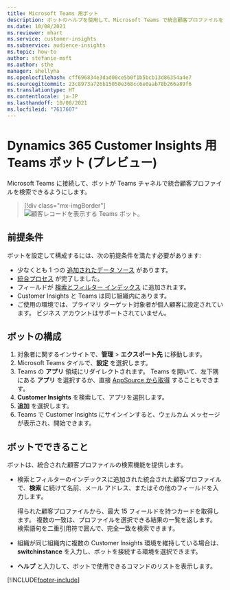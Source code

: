 ```yaml
---
title: Microsoft Teams 用ボット
description: ボットのヘルプを使用して、Microsoft Teams で統合顧客プロファイルを検索します。
ms.date: 10/08/2021
ms.reviewer: mhart
ms.service: customer-insights
ms.subservice: audience-insights
ms.topic: how-to
author: stefanie-msft
ms.author: sthe
manager: shellyha
ms.openlocfilehash: cff696834e3dad00ce5b0f1b5bcb13d86354a4e7
ms.sourcegitcommit: 23c8973a726b15050e368cc6e0aab78b266a89f6
ms.translationtype: HT
ms.contentlocale: ja-JP
ms.lasthandoff: 10/08/2021
ms.locfileid: "7617607"
---
```

# <a name="teams-bot-for-dynamics-365-customer-insights-preview"></a>Dynamics 365 Customer Insights 用 Teams ボット (プレビュー)

Microsoft Teams に接続して、ボットが Teams チャネルで統合顧客プロファイルを検索できるようにします。

> [!div class="mx-imgBorder"]
> ![顧客レコードを表示する Teams ボット。](media/teams-bot.png "顧客レコードを表示する Teams ボット")

## <a name="prerequisites"></a>前提条件

ボットを設定して構成するには、次の前提条件を満たす必要があります:

- 少なくとも 1 つの [追加されたデータ ソース](data-sources.md) があります。
- [統合プロセス](data-unification.md) が完了しました。
- フィールドが [検索とフィルター インデックス](search-filter-index.md) に追加されます。
- Customer Insights と Teams は同じ組織内にあります。
- ご使用の環境では、プライマリ ターゲット対象者が個人顧客に設定されています。 ビジネス アカウントはサポートされていません。

## <a name="configure-the-bot"></a>ボットの構成

1. 対象者に関するインサイトで、**管理** > **エクスポート先** に移動します。
1. Microsoft Teams タイルで、**設定** を選択します。
1. Teams の **アプリ** 領域にリダイレクトされます。 Teams を開いて、左下隅にある **アプリ** を選択するか、直接 [AppSource から取得](https://go.microsoft.com/fwlink/?linkid=2124104) することもできます。
1. **Customer Insights** を検索して、アプリを選択します。
1. **追加** を選択します。
1. Teams で Customer Insights にサインインすると、ウェルカム メッセージが表示され、開始できます。

## <a name="things-you-can-do-with-the-bot"></a>ボットでできること

ボットは、統合された顧客プロファイルの検索機能を提供します。

- 検索とフィルターのインデックスに追加された統合された顧客プロファイルで、**検索** に続けて名前、メール アドレス、またはその他のフィールドを入力します。

  得られた顧客プロファイルから、最大 15 フィールドを持つカードを取得します。 複数の一致は、プロファイルを選択できる結果の一覧を返します。 検索語句を二重引用符で囲んで、完全一致を検索できます。

- 組織が同じ組織内に複数の Customer Insights 環境を維持している場合は、**switchinstance** を入力し、ボットを接続する環境を選択できます。

- **ヘルプ** と入力して、ボットで使用できるコマンドのリストを表示します。  


[!INCLUDE[footer-include](../includes/footer-banner.md)]